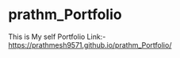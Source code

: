 # prathm_Portfolio
 This is My self Portfolio
Link:- https://prathmesh9571.github.io/prathm_Portfolio/
